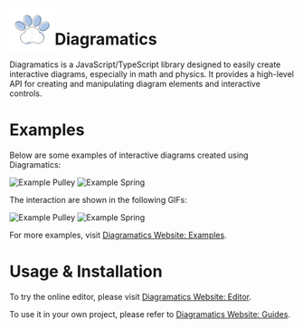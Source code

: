 <img align="left" width="80" height="80" src="https://raw.githubusercontent.com/ray-pH/ray-pH.github.io/master/img/diagramatics2.png" alt="Nabla Icon">

# Diagramatics

Diagramatics is a JavaScript/TypeScript library designed to easily create interactive diagrams, especially in math and physics. It provides a high-level API for creating and manipulating diagram elements and interactive controls.

# Examples

Below are some examples of interactive diagrams created using Diagramatics:

![Example Pulley](https://raw.githubusercontent.com/ray-pH/diagramatics/main/assets/example1.png)
![Example Spring](https://raw.githubusercontent.com/ray-pH/diagramatics/main/assets/example2.png)

The interaction are shown in the following GIFs:

![Example Pulley](https://raw.githubusercontent.com/ray-pH/diagramatics/main/assets/example1.gif)
![Example Spring](https://raw.githubusercontent.com/ray-pH/diagramatics/main/assets/example2.gif)

For more examples, visit [Diagramatics Website: Examples](https://photon-ray.xyz/diagramatics-site/examples/).

# Usage & Installation

To try the online editor, please visit [Diagramatics Website: Editor](https://photon-ray.xyz/diagramatics-site/editor/).

To use it in your own project, please refer to [Diagramatics Website: Guides](https://photon-ray.xyz/diagramatics-site/guides/usage/).
